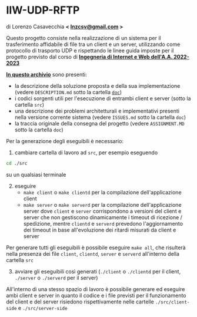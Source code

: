 # IIW-UDP-RFTP
di Lorenzo Casavecchia **< <lnzcsv@gmail.com> >**

Questo progetto consiste nella realizzazione di un sistema per il trasferimento affidabile di file tra un client e un server, utilizzando come protocollo di trasporto UDP e rispettando le linee guida imposte per il progetto previsto dal corso di **[Ingegneria di Internet e Web dell'A.A. 2022-2023](https://didatticaweb.uniroma2.it/informazioni/index/insegnamento/204002-Ingegneria-Di-Internet-E-Web/0)**

**[In questo archivio](https://github.com/kujiroCTRL/IIW-UDP-RFTP)** sono presenti:
- la descrizione della soluzione proposta e della sua implementazione (vedere `DESCRIPTION.md` sotto la cartella [`doc`]())
- i codici sorgenti utili per l'esecuzione di entrambi client e server (sotto la cartella `src`)
- una descrizione dei problemi architetturali e implementativi presenti nella versione corrente sistema (vedere `ISSUES.md` sotto la cartella `doc`)
- la traccia originale della consegna del progetto (vedere `ASSIGNMENT.MD` sotto la cartella `doc`)

Per la generazione degli eseguibili è necessario:
1. cambiare cartella di lavoro ad `src`, per esempio eseguendo
```bash
cd ./src
```
su un qualsiasi terminale

2. eseguire
	- `make client` o `make clientd` per la compilazione dell'applicazione client
	- `make server` o `make serverd` per la compilazione dell'applicazione server
dove `client` e `server` corrispondono a versioni del client e server che non gestiscono dinamicamente i timeout di ricezione / spedizione, mentre `clientd` e `serverd` prevedono l'aggiornamento dei timeout in base all'evoluzione dei ritardi misurati da client e server

Per generare tutti gli eseguibili è possibile eseguire `make all`, che risulterà nella presenza dei file `client`, `clientd`, `server` e `serverd` all'interno della cartella `src`

3. avviare gli eseguibili così generati (`./client` o `./clientd` per il client, `./server` o `./serverd` per il server)

All'interno di una stesso spazio di lavoro è possibile generare ed eseguire ambi client e server in quanto il codice e i file previsti per il funzionamento del client e del server risiedono rispettivamente nelle cartelle `./src/client-side` e `./src/server-side`